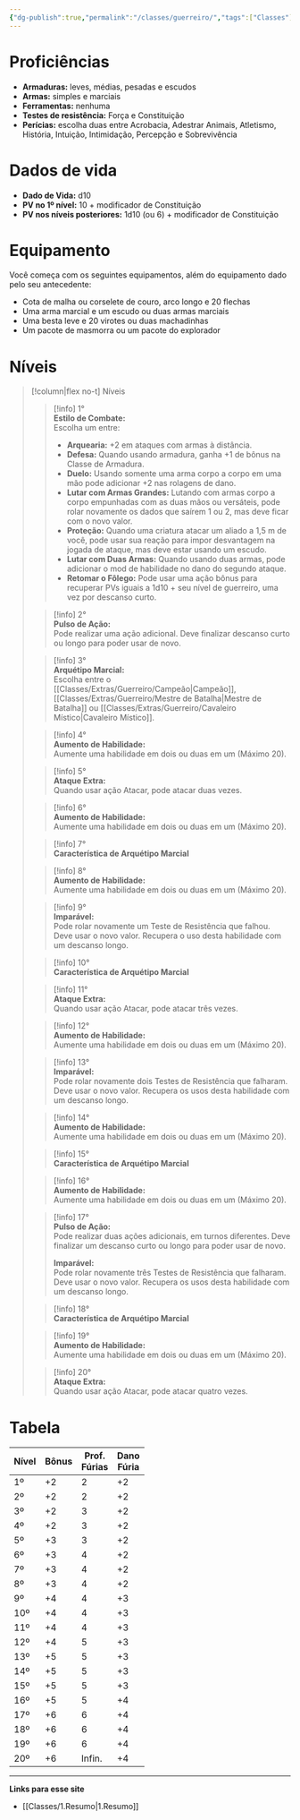 ```yaml
---
{"dg-publish":true,"permalink":"/classes/guerreiro/","tags":["Classes"],"created":"2024-07-23T13:36:15.068-03:00"}
---
```



# Proficiências

- **Armaduras:** leves, médias, pesadas e escudos
- **Armas:** simples e marciais
- **Ferramentas:** nenhuma
- **Testes de resistência:** Força e Constituição
- **Perícias:** escolha duas entre Acrobacia, Adestrar Animais, Atletismo, História, Intuição, Intimidação, Percepção e Sobrevivência

# Dados de vida
- **Dado de Vida:** d10
- **PV no 1º nível:** 10 + modificador de Constituição
- **PV nos níveis posteriores:** 1d10 (ou 6) + modificador de Constituição

# Equipamento

Você começa com os seguintes equipamentos, além do equipamento dado pelo seu antecedente:

- Cota de malha ou corselete de couro, arco longo e 20 flechas
- Uma arma marcial e um escudo ou duas armas marciais
- Uma besta leve e 20 virotes ou duas machadinhas
- Um pacote de masmorra ou um pacote do explorador

# Níveis
>[!column|flex no-t] Níveis
>> [!info] 1°  
>> **Estilo de Combate:**  
>> Escolha um entre:
>> - **Arquearia:** +2 em ataques com armas à distância.
>> - **Defesa:** Quando usando armadura, ganha +1 de bônus na Classe de Armadura.
>> - **Duelo:** Usando somente uma arma corpo a corpo em uma mão pode adicionar +2 nas rolagens de dano.
>> - **Lutar com Armas Grandes:** Lutando com armas corpo a corpo empunhadas com as duas mãos ou versáteis, pode rolar novamente os dados que saírem 1 ou 2, mas deve ficar com o novo valor.
>> - **Proteção:** Quando uma criatura atacar um aliado a 1,5 m de você, pode usar sua reação para impor desvantagem na jogada de ataque, mas deve estar usando um escudo.
>> - **Lutar com Duas Armas:** Quando usando duas armas, pode adicionar o mod de habilidade no dano do segundo ataque.
>> - **Retomar o Fôlego:** Pode usar uma ação bônus para recuperar PVs iguais a 1d10 + seu nível de guerreiro, uma vez por descanso curto.
>
>> [!info] 2°  
>> **Pulso de Ação:**  
>> Pode realizar uma ação adicional. Deve finalizar descanso curto ou longo para poder usar de novo.
>
>> [!info] 3°  
>> **Arquétipo Marcial:**  
>> Escolha entre o [[Classes/Extras/Guerreiro/Campeão\|Campeão]], [[Classes/Extras/Guerreiro/Mestre de Batalha\|Mestre de Batalha]] ou [[Classes/Extras/Guerreiro/Cavaleiro Místico\|Cavaleiro Místico]].
>
>> [!info] 4°  
>> **Aumento de Habilidade:**  
>> Aumente uma habilidade em dois ou duas em um (Máximo 20).
>
>> [!info] 5°  
>> **Ataque Extra:**  
>> Quando usar ação Atacar, pode atacar duas vezes.
>
>> [!info] 6°  
>> **Aumento de Habilidade:**  
>> Aumente uma habilidade em dois ou duas em um (Máximo 20).
>
>> [!info] 7°  
>> **Característica de Arquétipo Marcial**
>
>> [!info] 8°  
>> **Aumento de Habilidade:**  
>> Aumente uma habilidade em dois ou duas em um (Máximo 20).
>
>> [!info] 9°  
>> **Imparável:**  
>> Pode rolar novamente um Teste de Resistência que falhou. Deve usar o novo valor. Recupera o uso desta habilidade com um descanso longo.
>
>> [!info] 10°  
>> **Característica de Arquétipo Marcial**
>
>> [!info] 11°  
>> **Ataque Extra:**  
>> Quando usar ação Atacar, pode atacar três vezes.
>
>> [!info] 12°  
>> **Aumento de Habilidade:**  
>> Aumente uma habilidade em dois ou duas em um (Máximo 20).
>
>> [!info] 13°  
>> **Imparável:**  
>> Pode rolar novamente dois Testes de Resistência que falharam. Deve usar o novo valor. Recupera os usos desta habilidade com um descanso longo.
>
>> [!info] 14°  
>> **Aumento de Habilidade:**  
>> Aumente uma habilidade em dois ou duas em um (Máximo 20).
>
>> [!info] 15°  
>> **Característica de Arquétipo Marcial**
>
>> [!info] 16°  
>> **Aumento de Habilidade:**  
>> Aumente uma habilidade em dois ou duas em um (Máximo 20).
>
>> [!info] 17°  
>> **Pulso de Ação:**  
>> Pode realizar duas ações adicionais, em turnos diferentes. Deve finalizar um descanso curto ou longo para poder usar de novo.
>>  
>> **Imparável:**  
>> Pode rolar novamente três Testes de Resistência que falharam. Deve usar o novo valor. Recupera os usos desta habilidade com um descanso longo.
>
>> [!info] 18°  
>> **Característica de Arquétipo Marcial**
>
>> [!info] 19°  
>> **Aumento de Habilidade:**  
>> Aumente uma habilidade em dois ou duas em um (Máximo 20).
>
>> [!info] 20°  
>> **Ataque Extra:**  
>> Quando usar ação Atacar, pode atacar quatro vezes.

# Tabela
| Nível | Bônus | Prof.<br>Fúrias | Dano<br>Fúria |
|---|---|---|---|
| 1º    | +2    | 2            | +2         |
| 2º    | +2    | 2            | +2         |
| 3º    | +2    | 3            | +2         |
| 4º    | +2    | 3            | +2         |
| 5º    | +3    | 3            | +2         |
| 6º    | +3    | 4            | +2         |
| 7º    | +3    | 4            | +2         |
| 8º    | +3    | 4            | +2         |
| 9º    | +4    | 4            | +3         |
| 10º   | +4    | 4            | +3         |
| 11º   | +4    | 4            | +3         |
| 12º   | +4    | 5            | +3         |
| 13º   | +5    | 5            | +3         |
| 14º   | +5    | 5            | +3         |
| 15º   | +5    | 5            | +3         |
| 16º   | +5    | 5            | +4         |
| 17º   | +6    | 6            | +4         |
| 18º   | +6    | 6            | +4         |
| 19º   | +6    | 6            | +4         |
| 20º   | +6    | Infin.       | +4         |

___
**Links para esse site**
- [[Classes/1.Resumo\|1.Resumo]]